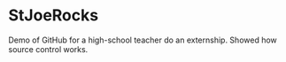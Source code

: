 # StJoeRocks
Demo of GitHub for a high-school teacher do an externship. Showed how source control works.
